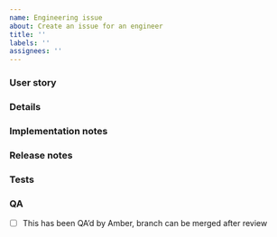```yaml
---
name: Engineering issue
about: Create an issue for an engineer
title: ''
labels: ''
assignees: ''
---
```


### User story

### Details

### Implementation notes

### Release notes

### Tests

### QA

- [ ] This has been QA’d by Amber, branch can be merged after review
